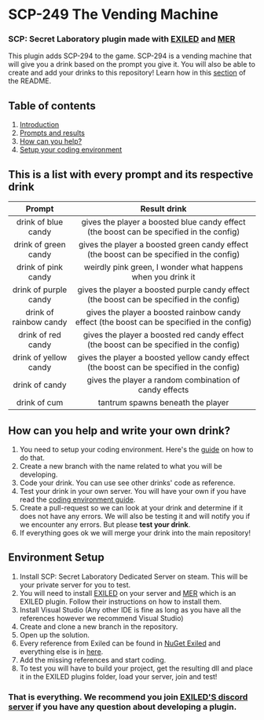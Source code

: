 # SCP-249 The Vending Machine <a name="introduction"></a>
### SCP: Secret Laboratory plugin made with [EXILED](https://github.com/Exiled-Team/EXILED) and [MER](https://github.com/Michal78900/MapEditorReborn)
This plugin adds SCP-294 to the game. SCP-294 is a vending machine that will give you a drink based on the prompt you give it.
You will also be able to create and add your drinks to this repository! Learn how in this [section](#help) of the README.
## Table of contents
1. [Introduction](#introduction)
2. [Prompts and results](#prompts)
3. [How can you help?](#help)
4. [Setup your coding environment](#coding)
## This is a list with every prompt and its respective drink <a name="prompts"></a>
| Prompt   |  Result drink  |
| :------: | :------------: |
| drink of blue candy | gives the player a boosted blue candy effect (the boost can be specified in the config) |
| drink of green candy | gives the player a boosted green candy effect (the boost can be specified in the config) | 
| drink of pink candy | weirdly pink green, I wonder what happens when you drink it |
| drink of purple candy | gives the player a boosted purple candy effect (the boost can be specified in the config) |
| drink of rainbow candy | gives the player a boosted rainbow candy effect (the boost can be specified in the config) |
| drink of red candy | gives the player a boosted red candy effect (the boost can be specified in the config) |
| drink of yellow candy | gives the player a boosted yellow candy effect (the boost can be specified in the config) |
| drink of candy | gives the player a random combination of candy effects |
| drink of cum | tantrum spawns beneath the player |
## How can you help and write your own drink? <a name="help"></a>
1. You need to setup your coding environment. Here's the [guide](#coding) on how to do that.
2. Create a new branch with the name related to what you will be developing.
3. Code your drink. You can use see other drinks' code as reference.
4. Test your drink in your own server. You will have your own if you have read the [coding environment guide](#coding).
5. Create a pull-request so we can look at your drink and determine if it does not have any errors. 
We will also be testing it and will notify you if we encounter any errors. But please **test your drink**.
6. If everything goes ok we will merge your drink into the main repository!
## Environment Setup <a name="coding"></a>
1. Install SCP: Secret Laboratory Dedicated Server on steam. This will be your private server for you to test.
2. You will need to install [EXILED](https://github.com/Exiled-Team/EXILED) on your server and [MER](https://github.com/Michal78900/MapEditorReborn) which is an EXILED plugin.
Follow their instructions on how to install them.
3. Install Visual Studio (Any other IDE is fine as long as you have all the references however we recommend Visual Studio)
4. Create and clone a new branch in the repository.
5. Open up the solution.
6. Every reference from Exiled can be found in [NuGet Exiled](https://www.nuget.org/packages/EXILED) and everything else is in [here](https://exiled.host/build_deps/Dev.zip).
7. Add the missing references and start coding.
8. To test you will have to build your project, get the resulting dll and place it in the EXILED plugins folder, load your server, join and test!

### That is everything. We recommend you join [EXILED'S discord server](https://discord.gg/PyUkWTg) if you have any question about developing a plugin.

